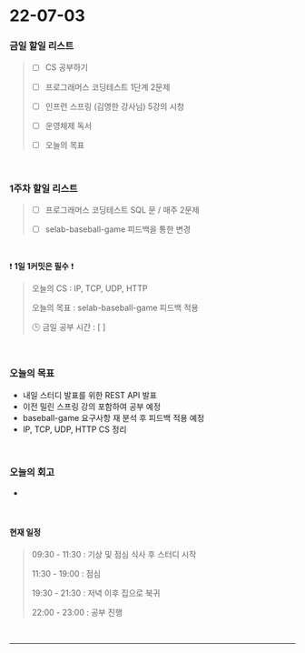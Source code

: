 # 22-07-03
 ### 금일 할일 리스트 

> - [ ]  CS 공부하기  
>
> - [ ]  프로그래머스 코딩테스트 1단계 2문제 
>
> - [ ]  인프런 스프링 (김영한 강사님) 5강의 시청
>
> - [ ]  운영체제 독서
>
> - [ ]  오늘의 목표    

<br/>

### 1주차 할일 리스트  

> - [ ]  프로그래머스 코딩테스트 SQL 문 / 매주 2문제  
>
> - [ ]  selab-baseball-game 피드백을 통한 변경 

<br/>

❗ **1일 1커밋은 필수** ❗
> 오늘의 CS : IP, TCP, UDP, HTTP
>
> 오늘의 목표  : selab-baseball-game 피드백 적용
>
> 🕒 금일 공부 시간 :  [ ]    
  
<br/>

### 오늘의 목표
- 내일 스터디 발표를 위한 REST API 발표
- 이전 밀린 스프링 강의 포함하여 공부 예정 
- baseball-game 요구사항 재 분석 후 피드백 적용 예정
- IP, TCP, UDP, HTTP CS 정리


<br>

### 오늘의 회고
- 



<br>

#### 현재 일정  

> 09:30 - 11:30 : 기상 및 점심 식사 후 스터디 시작
>
> 11:30 - 19:00 : 점심
>
> 19:30 - 21:30 : 저녁 이후 집으로 북귀  
>
> 22:00 - 23:00 : 공부 진행

<br/>

------------  
